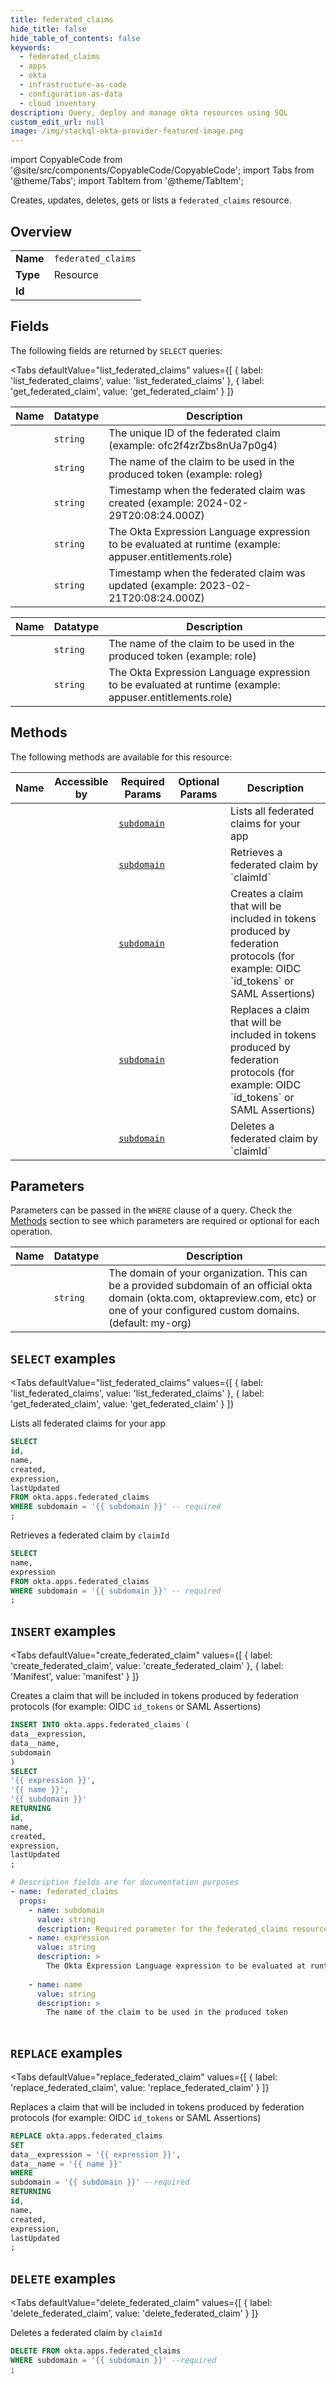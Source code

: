 ```yaml
--- 
title: federated_claims
hide_title: false
hide_table_of_contents: false
keywords:
  - federated_claims
  - apps
  - okta
  - infrastructure-as-code
  - configuration-as-data
  - cloud inventory
description: Query, deploy and manage okta resources using SQL
custom_edit_url: null
image: /img/stackql-okta-provider-featured-image.png
---
```


import CopyableCode from '@site/src/components/CopyableCode/CopyableCode';
import Tabs from '@theme/Tabs';
import TabItem from '@theme/TabItem';

Creates, updates, deletes, gets or lists a <code>federated_claims</code> resource.

## Overview
<table><tbody>
<tr><td><b>Name</b></td><td><code>federated_claims</code></td></tr>
<tr><td><b>Type</b></td><td>Resource</td></tr>
<tr><td><b>Id</b></td><td><CopyableCode code="okta.apps.federated_claims" /></td></tr>
</tbody></table>

## Fields

The following fields are returned by `SELECT` queries:

<Tabs
    defaultValue="list_federated_claims"
    values={[
        { label: 'list_federated_claims', value: 'list_federated_claims' },
        { label: 'get_federated_claim', value: 'get_federated_claim' }
    ]}
>
<TabItem value="list_federated_claims">

<table>
<thead>
    <tr>
    <th>Name</th>
    <th>Datatype</th>
    <th>Description</th>
    </tr>
</thead>
<tbody>
<tr>
    <td><CopyableCode code="id" /></td>
    <td><code>string</code></td>
    <td>The unique ID of the federated claim (example: ofc2f4zrZbs8nUa7p0g4)</td>
</tr>
<tr>
    <td><CopyableCode code="name" /></td>
    <td><code>string</code></td>
    <td>The name of the claim to be used in the produced token (example: roleg)</td>
</tr>
<tr>
    <td><CopyableCode code="created" /></td>
    <td><code>string</code></td>
    <td>Timestamp when the federated claim was created (example: 2024-02-29T20:08:24.000Z)</td>
</tr>
<tr>
    <td><CopyableCode code="expression" /></td>
    <td><code>string</code></td>
    <td>The Okta Expression Language expression to be evaluated at runtime (example: appuser.entitlements.role)</td>
</tr>
<tr>
    <td><CopyableCode code="lastUpdated" /></td>
    <td><code>string</code></td>
    <td>Timestamp when the federated claim was updated (example: 2023-02-21T20:08:24.000Z)</td>
</tr>
</tbody>
</table>
</TabItem>
<TabItem value="get_federated_claim">

<table>
<thead>
    <tr>
    <th>Name</th>
    <th>Datatype</th>
    <th>Description</th>
    </tr>
</thead>
<tbody>
<tr>
    <td><CopyableCode code="name" /></td>
    <td><code>string</code></td>
    <td>The name of the claim to be used in the produced token (example: role)</td>
</tr>
<tr>
    <td><CopyableCode code="expression" /></td>
    <td><code>string</code></td>
    <td>The Okta Expression Language expression to be evaluated at runtime (example: appuser.entitlements.role)</td>
</tr>
</tbody>
</table>
</TabItem>
</Tabs>

## Methods

The following methods are available for this resource:

<table>
<thead>
    <tr>
    <th>Name</th>
    <th>Accessible by</th>
    <th>Required Params</th>
    <th>Optional Params</th>
    <th>Description</th>
    </tr>
</thead>
<tbody>
<tr>
    <td><a href="#list_federated_claims"><CopyableCode code="list_federated_claims" /></a></td>
    <td><CopyableCode code="select" /></td>
    <td><a href="#parameter-subdomain"><code>subdomain</code></a></td>
    <td></td>
    <td>Lists all federated claims for your app</td>
</tr>
<tr>
    <td><a href="#get_federated_claim"><CopyableCode code="get_federated_claim" /></a></td>
    <td><CopyableCode code="select" /></td>
    <td><a href="#parameter-subdomain"><code>subdomain</code></a></td>
    <td></td>
    <td>Retrieves a federated claim by `claimId`</td>
</tr>
<tr>
    <td><a href="#create_federated_claim"><CopyableCode code="create_federated_claim" /></a></td>
    <td><CopyableCode code="insert" /></td>
    <td><a href="#parameter-subdomain"><code>subdomain</code></a></td>
    <td></td>
    <td>Creates a claim that will be included in tokens produced by federation protocols (for example: OIDC `id_tokens` or SAML Assertions)</td>
</tr>
<tr>
    <td><a href="#replace_federated_claim"><CopyableCode code="replace_federated_claim" /></a></td>
    <td><CopyableCode code="replace" /></td>
    <td><a href="#parameter-subdomain"><code>subdomain</code></a></td>
    <td></td>
    <td>Replaces a claim that will be included in tokens produced by federation protocols (for example: OIDC `id_tokens` or SAML Assertions)</td>
</tr>
<tr>
    <td><a href="#delete_federated_claim"><CopyableCode code="delete_federated_claim" /></a></td>
    <td><CopyableCode code="delete" /></td>
    <td><a href="#parameter-subdomain"><code>subdomain</code></a></td>
    <td></td>
    <td>Deletes a federated claim by `claimId`</td>
</tr>
</tbody>
</table>

## Parameters

Parameters can be passed in the `WHERE` clause of a query. Check the [Methods](#methods) section to see which parameters are required or optional for each operation.

<table>
<thead>
    <tr>
    <th>Name</th>
    <th>Datatype</th>
    <th>Description</th>
    </tr>
</thead>
<tbody>
<tr id="parameter-subdomain">
    <td><CopyableCode code="subdomain" /></td>
    <td><code>string</code></td>
    <td>The domain of your organization. This can be a provided subdomain of an official okta domain (okta.com, oktapreview.com, etc) or one of your configured custom domains. (default: my-org)</td>
</tr>
</tbody>
</table>

## `SELECT` examples

<Tabs
    defaultValue="list_federated_claims"
    values={[
        { label: 'list_federated_claims', value: 'list_federated_claims' },
        { label: 'get_federated_claim', value: 'get_federated_claim' }
    ]}
>
<TabItem value="list_federated_claims">

Lists all federated claims for your app

```sql
SELECT
id,
name,
created,
expression,
lastUpdated
FROM okta.apps.federated_claims
WHERE subdomain = '{{ subdomain }}' -- required
;
```
</TabItem>
<TabItem value="get_federated_claim">

Retrieves a federated claim by `claimId`

```sql
SELECT
name,
expression
FROM okta.apps.federated_claims
WHERE subdomain = '{{ subdomain }}' -- required
;
```
</TabItem>
</Tabs>


## `INSERT` examples

<Tabs
    defaultValue="create_federated_claim"
    values={[
        { label: 'create_federated_claim', value: 'create_federated_claim' },
        { label: 'Manifest', value: 'manifest' }
    ]}
>
<TabItem value="create_federated_claim">

Creates a claim that will be included in tokens produced by federation protocols (for example: OIDC `id_tokens` or SAML Assertions)

```sql
INSERT INTO okta.apps.federated_claims (
data__expression,
data__name,
subdomain
)
SELECT 
'{{ expression }}',
'{{ name }}',
'{{ subdomain }}'
RETURNING
id,
name,
created,
expression,
lastUpdated
;
```
</TabItem>
<TabItem value="manifest">

```yaml
# Description fields are for documentation purposes
- name: federated_claims
  props:
    - name: subdomain
      value: string
      description: Required parameter for the federated_claims resource.
    - name: expression
      value: string
      description: >
        The Okta Expression Language expression to be evaluated at runtime
        
    - name: name
      value: string
      description: >
        The name of the claim to be used in the produced token
        
```
</TabItem>
</Tabs>


## `REPLACE` examples

<Tabs
    defaultValue="replace_federated_claim"
    values={[
        { label: 'replace_federated_claim', value: 'replace_federated_claim' }
    ]}
>
<TabItem value="replace_federated_claim">

Replaces a claim that will be included in tokens produced by federation protocols (for example: OIDC `id_tokens` or SAML Assertions)

```sql
REPLACE okta.apps.federated_claims
SET 
data__expression = '{{ expression }}',
data__name = '{{ name }}'
WHERE 
subdomain = '{{ subdomain }}' --required
RETURNING
id,
name,
created,
expression,
lastUpdated
;
```
</TabItem>
</Tabs>


## `DELETE` examples

<Tabs
    defaultValue="delete_federated_claim"
    values={[
        { label: 'delete_federated_claim', value: 'delete_federated_claim' }
    ]}
>
<TabItem value="delete_federated_claim">

Deletes a federated claim by `claimId`

```sql
DELETE FROM okta.apps.federated_claims
WHERE subdomain = '{{ subdomain }}' --required
;
```
</TabItem>
</Tabs>
